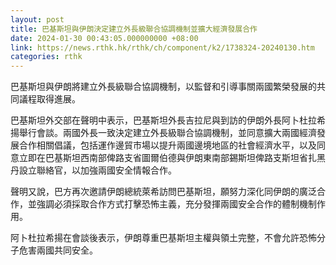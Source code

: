 ```yaml
---
layout: post
title: 巴基斯坦與伊朗決定建立外長級聯合協調機制並擴大經濟發展合作
date: 2024-01-30 00:43:05.000000000 +08:00
link: https://news.rthk.hk/rthk/ch/component/k2/1738324-20240130.htm
categories: rthk
---
```


巴基斯坦與伊朗將建立外長級聯合協調機制，以監督和引導事關兩國繁榮發展的共同議程取得進展。

巴基斯坦外交部在聲明中表示，巴基斯坦外長吉拉尼與到訪的伊朗外長阿卜杜拉希揚舉行會談。兩國外長一致決定建立外長級聯合協調機制，並同意擴大兩國經濟發展合作相關倡議，包括運作邊貿市場以提升兩國邊境地區的社會經濟水平，以及同意立即在巴基斯坦西南部俾路支省圖爾伯德與伊朗東南部錫斯坦俾路支斯坦省扎黑丹設立聯絡官，以加強兩國安全情報合作。

聲明又說，巴方再次邀請伊朗總統萊希訪問巴基斯坦，願努力深化同伊朗的廣泛合作，並強調必須採取合作方式打擊恐怖主義，充分發揮兩國安全合作的體制機制作用。

阿卜杜拉希揚在會談後表示，伊朗尊重巴基斯坦主權與領土完整，不會允許恐怖分子危害兩國共同安全。
